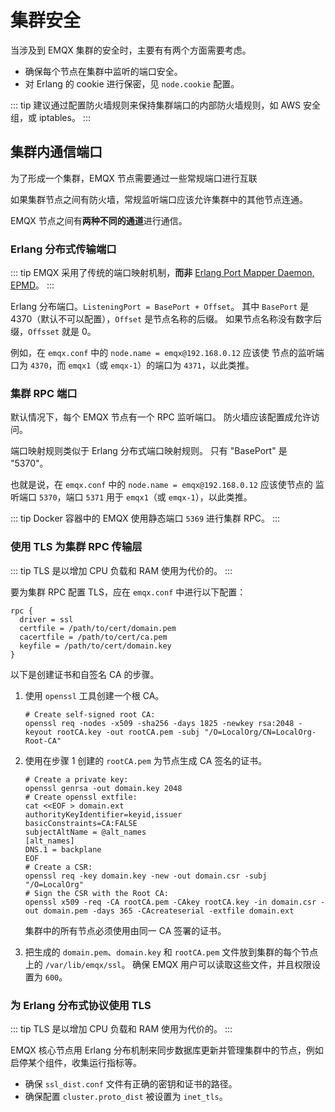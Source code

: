 # 集群安全

当涉及到 EMQX 集群的安全时，主要有有两个方面需要考虑。

* 确保每个节点在集群中监听的端口安全。
* 对 Erlang 的 cookie 进行保密，见 `node.cookie` 配置。

::: tip 
建议通过配置防火墙规则来保持集群端口的内部防火墙规则，如 AWS 安全组，或 iptables。
:::

## 集群内通信端口

为了形成一个集群，EMQX 节点需要通过一些常规端口进行互联

如果集群节点之间有防火墙，常规监听端口应该允许集群中的其他节点连通。

EMQX 节点之间有**两种不同的通道**进行通信。

### Erlang 分布式传输端口

::: tip
EMQX 采用了传统的端口映射机制，**而非** [Erlang Port Mapper Daemon, EPMD](https://www.erlang.org/doc/man/epmd.html)。
:::

Erlang 分布端口。`ListeningPort = BasePort + Offset`。
其中 `BasePort` 是 4370（默认不可以配置），`Offset` 是节点名称的后缀。
如果节点名称没有数字后缀，`Offsset` 就是 0。

例如，在 `emqx.conf` 中的 `node.name = emqx@192.168.0.12` 应该使
节点的监听端口为 `4370`，而 `emqx1`（或 `emqx-1`）的端口为 `4371`，以此类推。

### 集群 RPC 端口

默认情况下，每个 EMQX 节点有一个 RPC 监听端口。
防火墙应该配置成允许访问。

端口映射规则类似于 Erlang 分布式端口映射规则。
只有 "BasePort" 是 "5370"。

也就是说，在 `emqx.conf` 中的 `node.name = emqx@192.168.0.12` 应该使节点的
监听端口 `5370`，端口 `5371` 用于 `emqx1`（或 `emqx-1`），以此类推。

::: tip
Docker 容器中的 EMQX 使用静态端口 `5369` 进行集群 RPC。
:::

### 使用 TLS 为集群 RPC 传输层

::: tip
TLS 是以增加 CPU 负载和 RAM 使用为代价的。
:::

要为集群 RPC 配置 TLS，应在 `emqx.conf` 中进行以下配置：

```
rpc {
  driver = ssl
  certfile = /path/to/cert/domain.pem
  cacertfile = /path/to/cert/ca.pem
  keyfile = /path/to/cert/domain.key
}
```

以下是创建证书和自签名 CA 的步骤。

1. 使用 `openssl` 工具创建一个根 CA。

   ```
   # Create self-signed root CA:
   openssl req -nodes -x509 -sha256 -days 1825 -newkey rsa:2048 -keyout rootCA.key -out rootCA.pem -subj "/O=LocalOrg/CN=LocalOrg-Root-CA"
   ```

2. 使用在步骤 1 创建的 `rootCA.pem` 为节点生成 CA 签名的证书。

   ```
   # Create a private key:
   openssl genrsa -out domain.key 2048
   # Create openssl extfile:
   cat <<EOF > domain.ext
   authorityKeyIdentifier=keyid,issuer
   basicConstraints=CA:FALSE
   subjectAltName = @alt_names
   [alt_names]
   DNS.1 = backplane
   EOF
   # Create a CSR:
   openssl req -key domain.key -new -out domain.csr -subj "/O=LocalOrg"
   # Sign the CSR with the Root CA:
   openssl x509 -req -CA rootCA.pem -CAkey rootCA.key -in domain.csr -out domain.pem -days 365 -CAcreateserial -extfile domain.ext
   ```
   
   集群中的所有节点必须使用由同一 CA 签署的证书。

3. 把生成的 `domain.pem`、`domain.key` 和 `rootCA.pem` 文件放到集群的每个节点上的 `/var/lib/emqx/ssl`。
   确保 EMQX 用户可以读取这些文件，并且权限设置为 `600`。 


### 为 Erlang 分布式协议使用 TLS

::: tip
TLS 是以增加 CPU 负载和 RAM 使用为代价的。
:::

EMQX 核心节点用 Erlang 分布机制来同步数据库更新并管理集群中的节点，例如启停某个组件，收集运行指标等。

* 确保 `ssl_dist.conf` 文件有正确的密钥和证书的路径。
* 确保配置 `cluster.proto_dist` 被设置为 `inet_tls`。

